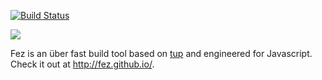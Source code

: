 [![Build Status](https://travis-ci.org/fez/fez.png?branch=master)](https://travis-ci.org/fez/fez)

![](fez.png)

Fez is an über fast build tool based on [tup][1] and engineered for Javascript. Check it out at <http://fez.github.io/>.

[1]: http://gittup.org/tup/
